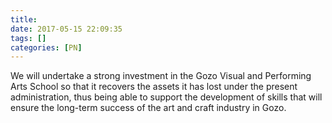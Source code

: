 ```yaml
---
title:
date: 2017-05-15 22:09:35
tags: []
categories: [PN]
---
```


We will undertake a strong investment in the Gozo Visual and Performing Arts School so that it recovers the assets it has lost under the present administration, thus being able to support the development of skills that will ensure the long-term success of the art and craft industry in Gozo.